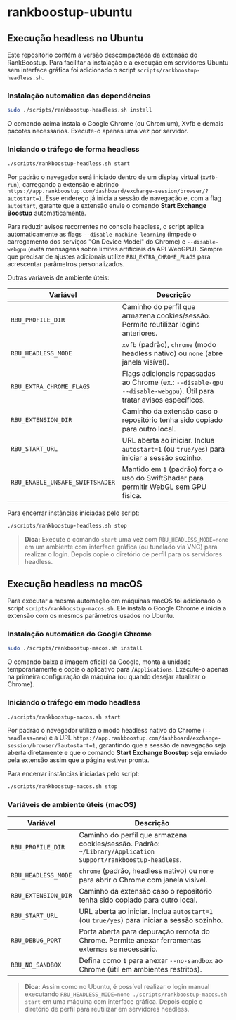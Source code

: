 # rankboostup-ubuntu

## Execução headless no Ubuntu

Este repositório contém a versão descompactada da extensão do RankBoostup. Para facilitar a instalação e a execução em servidores Ubuntu sem interface gráfica foi adicionado o script `scripts/rankboostup-headless.sh`.

### Instalação automática das dependências

```bash
sudo ./scripts/rankboostup-headless.sh install
```

O comando acima instala o Google Chrome (ou Chromium), Xvfb e demais pacotes necessários. Execute-o apenas uma vez por servidor.

### Iniciando o tráfego de forma headless

```bash
./scripts/rankboostup-headless.sh start
```

Por padrão o navegador será iniciado dentro de um display virtual (`xvfb-run`), carregando a extensão e abrindo `https://app.rankboostup.com/dashboard/exchange-session/browser/?autostart=1`. Esse endereço já inicia a sessão de navegação e, com a flag `autostart`, garante que a extensão envie o comando **Start Exchange Boostup** automaticamente.

Para reduzir avisos recorrentes no console headless, o script aplica automaticamente as flags `--disable-machine-learning` (impede o carregamento dos serviços "On Device Model" do Chrome) e `--disable-webgpu` (evita mensagens sobre limites artificiais da API WebGPU). Sempre que precisar de ajustes adicionais utilize `RBU_EXTRA_CHROME_FLAGS` para acrescentar parâmetros personalizados.

Outras variáveis de ambiente úteis:

| Variável              | Descrição                                                                                 |
|-----------------------|-------------------------------------------------------------------------------------------|
| `RBU_PROFILE_DIR`     | Caminho do perfil que armazena cookies/sessão. Permite reutilizar logins anteriores.      |
| `RBU_HEADLESS_MODE`   | `xvfb` (padrão), `chrome` (modo headless nativo) ou `none` (abre janela visível).        |
| `RBU_EXTRA_CHROME_FLAGS` | Flags adicionais repassadas ao Chrome (ex.: `--disable-gpu --disable-webgpu`). Útil para tratar avisos específicos. |
| `RBU_EXTENSION_DIR`   | Caminho da extensão caso o repositório tenha sido copiado para outro local.              |
| `RBU_START_URL`       | URL aberta ao iniciar. Inclua `autostart=1` (ou `true/yes`) para iniciar a sessão sozinho.|
| `RBU_ENABLE_UNSAFE_SWIFTSHADER` | Mantido em `1` (padrão) força o uso do SwiftShader para permitir WebGL sem GPU física. |

Para encerrar instâncias iniciadas pelo script:

```bash
./scripts/rankboostup-headless.sh stop
```

> **Dica:** Execute o comando `start` uma vez com `RBU_HEADLESS_MODE=none` em um ambiente com interface gráfica (ou tunelado via VNC) para realizar o login. Depois copie o diretório de perfil para os servidores headless.

## Execução headless no macOS

Para executar a mesma automação em máquinas macOS foi adicionado o script `scripts/rankboostup-macos.sh`. Ele instala o Google Chrome e inicia a extensão com os mesmos parâmetros usados no Ubuntu.

### Instalação automática do Google Chrome

```bash
sudo ./scripts/rankboostup-macos.sh install
```

O comando baixa a imagem oficial da Google, monta a unidade temporariamente e copia o aplicativo para `/Applications`. Execute-o apenas na primeira configuração da máquina (ou quando desejar atualizar o Chrome).

### Iniciando o tráfego em modo headless

```bash
./scripts/rankboostup-macos.sh start
```

Por padrão o navegador utiliza o modo headless nativo do Chrome (`--headless=new`) e a URL `https://app.rankboostup.com/dashboard/exchange-session/browser/?autostart=1`, garantindo que a sessão de navegação seja aberta diretamente e que o comando **Start Exchange Boostup** seja enviado pela extensão assim que a página estiver pronta.

Para encerrar instâncias iniciadas pelo script:

```bash
./scripts/rankboostup-macos.sh stop
```

### Variáveis de ambiente úteis (macOS)

| Variável              | Descrição                                                                                 |
|-----------------------|-------------------------------------------------------------------------------------------|
| `RBU_PROFILE_DIR`     | Caminho do perfil que armazena cookies/sessão. Padrão: `~/Library/Application Support/rankboostup-headless`. |
| `RBU_HEADLESS_MODE`   | `chrome` (padrão, headless nativo) ou `none` para abrir o Chrome com janela visível.       |
| `RBU_EXTENSION_DIR`   | Caminho da extensão caso o repositório tenha sido copiado para outro local.              |
| `RBU_START_URL`       | URL aberta ao iniciar. Inclua `autostart=1` (ou `true/yes`) para iniciar a sessão sozinho.|
| `RBU_DEBUG_PORT`      | Porta aberta para depuração remota do Chrome. Permite anexar ferramentas externas se necessário. |
| `RBU_NO_SANDBOX`      | Defina como `1` para anexar `--no-sandbox` ao Chrome (útil em ambientes restritos).       |

> **Dica:** Assim como no Ubuntu, é possível realizar o login manual executando `RBU_HEADLESS_MODE=none ./scripts/rankboostup-macos.sh start` em uma máquina com interface gráfica. Depois copie o diretório de perfil para reutilizar em servidores headless.
 
